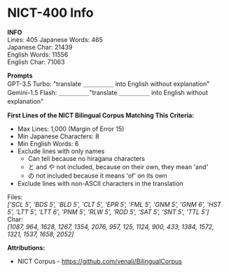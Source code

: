 # NICT-400 Info

**INFO**  
Lines: 405
Japanese Words: 465  
Japanese Char: 21439  
English Words: 11556  
English Char: 71063  

**Prompts**  
GPT-3.5 Turbo: "translate ＿＿＿＿＿ into English without explanation"  
Gemini-1.5 Flash: ＿＿＿＿＿"translate ＿＿＿＿＿ into English without explanation"　　

**First Lines of the NICT Bilingual Corpus Matching This Criteria:**
- Max Lines: 1,000 (Margin of Error 15)
- Min Japanese Characters: 8
- Min English Words: 6
- Exclude lines with only names
    - Can tell because no hiragana characters
    - と and や not included, because on their own, they mean 'and'
    - の not included because it means 'of' on its own
- Exclude lines with non-ASCII characters in the translation
  
Files:  
*['SCL 5', 'BDS 5', 'BLD 5', 'CLT 5', 'EPR 5', 'FML 5', 'GNM 5', 'GNM 6', 'HST 5', 'LTT 5', 'LTT 6', 'PNM 5', 'RLW 5', 'ROD 5', 'SAT 5', 'SNT 5', 'TTL 5']*  
Char:  
*[1087, 964, 1628, 1267, 1354, 2076, 957, 125, 1124, 900, 433, 1384, 1572, 1321, 1537, 1658, 2052]*

**Attributions:**
- NICT Corpus - https://github.com/venali/BilingualCorpus